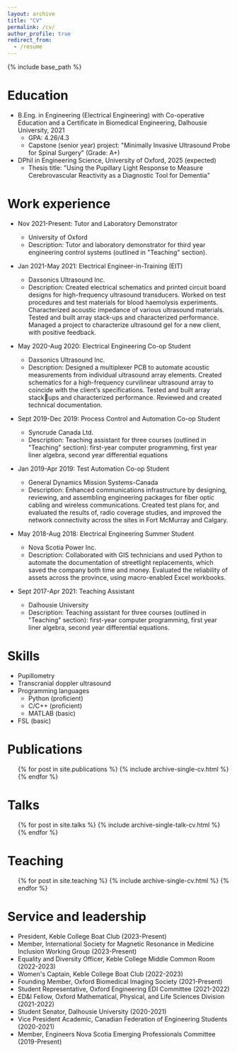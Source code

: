 ```yaml
---
layout: archive
title: "CV"
permalink: /cv/
author_profile: true
redirect_from:
  - /resume
---
```


{% include base_path %}

Education
======
* B.Eng. in Engineering (Electrical Engineering) with Co-operative Education and a Certificate in Biomedical Engineering, Dalhousie University, 2021
  * GPA: 4.26/4.3
  * Capstone (senior year) project: "Minimally Invasive Ultrasound Probe for Spinal Surgery" (Grade: A+)       
* DPhil in Engineering Science, University of Oxford, 2025 (expected)
  * Thesis title: "Using the Pupillary Light Response to Measure Cerebrovascular Reactivity as a Diagnostic Tool for Dementia"

Work experience
======
* Nov 2021-Present: Tutor and Laboratory Demonstrator
  * University of Oxford
  * Description: Tutor and laboratory demonstrator for third year engineering control systems (outlined in "Teaching" section).
    
* Jan 2021-May 2021: Electrical Engineer-in-Training (EIT)
  * Daxsonics Ultrasound Inc.
  * Description: Created electrical schematics and printed circuit board designs for high-frequency ultrasound transducers. Worked on test procedures and test materials for blood haemolysis experiments. Characterized acoustic impedance of various ultrasound materials. Tested and built array stack-ups and characterized performance. Managed a project to characterize ultrasound gel for a new client, with positive feedback.

* May 2020-Aug 2020: Electrical Engineering Co-op Student
  * Daxsonics Ultrasound Inc.
  * Description: Designed a multiplexer PCB to automate acoustic measurements from individual ultrasound array elements. Created schematics for a high-frequency curvilinear ultrasound array to coincide with the client’s specifications. Tested and built array stackups and characterized performance. Reviewed and created technical documentation.

* Sept 2019-Dec 2019: Process Control and Automation Co-op Student
  * Syncrude Canada Ltd.
  * Description: Teaching assistant for three courses (outlined in "Teaching" section): first-year computer programming, first year liner algebra, second year differential equations
 
* Jan 2019-Apr 2019: Test Automation Co-op Student
  * General Dynamics Mission Systems-Canada
  * Description: Enhanced communications infrastructure by designing, reviewing, and assembling engineering packages for fiber optic cabling and wireless communications. Created test plans for, and evaluated the results of, radio coverage studies, and improved the network connectivity across the sites in Fort McMurray and Calgary.

* May 2018-Aug 2018: Electrical Engineering Summer Student
  * Nova Scotia Power Inc.
  * Description: Collaborated with GIS technicians and used Python to automate the documentation of streetlight replacements, which saved the company both time and money. Evaluated the reliability of assets across the province, using macro-enabled Excel workbooks.

* Sept 2017-Apr 2021: Teaching Assistant
  * Dalhousie University
  * Description: Teaching assistant for three courses (outlined in "Teaching" section): first-year computer programming, first year liner algebra, second year differential equations.
  
Skills
======
* Pupillometry
* Transcranial doppler ultrasound
* Programming languages
  * Python (proficient)
  * C/C++ (proficient)
  * MATLAB (basic)
* FSL (basic)

Publications
======
  <ul>{% for post in site.publications %}
    {% include archive-single-cv.html %}
  {% endfor %}</ul>
  
Talks
======
  <ul>{% for post in site.talks %}
    {% include archive-single-talk-cv.html %}
  {% endfor %}</ul>
  
Teaching
======
  <ul>{% for post in site.teaching %}
    {% include archive-single-cv.html %}
  {% endfor %}</ul>
  
Service and leadership
======
* President, Keble College Boat Club (2023-Present)
* Member, International Society for Magnetic Resonance in Medicine Inclusion Working Group (2023-Present)
* Equality and Diversity Officer, Keble College Middle Common Room (2022-2023)
* Women's Captain, Keble College Boat Club (2022-2023)
* Founding Member, Oxford Biomedical Imaging Society (2021-Present)
* Student Representative, Oxford Engineering EDI Committee (2021-2022)
* ED&I Fellow, Oxford Mathematical, Physical, and Life Sciences Division (2021-2022)
* Student Senator, Dalhousie University (2020-2021)
* Vice President Academic, Canadian Federation of Engineering Students (2020-2021)
* Member, Engineers Nova Scotia Emerging Professionals Committee (2019-Present)
